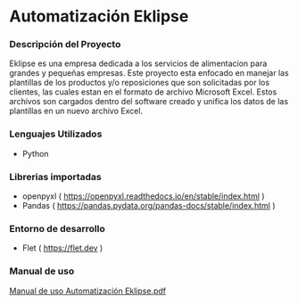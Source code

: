 # Automatización Eklipse

### Descripción del Proyecto
Eklipse es una empresa dedicada a los servicios de alimentacion para grandes y pequeñas empresas.
Este proyecto esta enfocado en manejar las plantillas de los productos y/o reposiciones que son solicitadas por los clientes, las cuales estan en el formato de archivo Microsoft Excel. Estos archivos son cargados dentro del software creado y unifica los datos de las plantillas en un nuevo archivo Excel.

### Lenguajes Utilizados
- Python

### Librerias importadas
- openpyxl ( https://openpyxl.readthedocs.io/en/stable/index.html )
- Pandas ( https://pandas.pydata.org/pandas-docs/stable/index.html )

### Entorno de desarrollo
- Flet ( https://flet.dev )

### Manual de uso
[Manual de uso Automatización Eklipse.pdf](https://github.com/JoshirC/Automatizacion-Eklipse/files/14615390/Manual.de.uso.Automatizacion.Eklipse.pdf)
